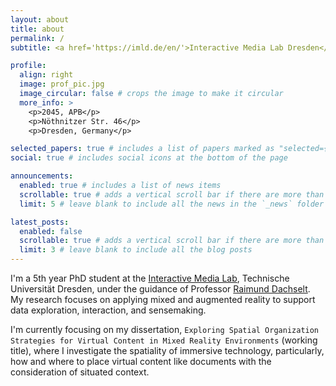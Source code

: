 ```yaml
---
layout: about
title: about
permalink: /
subtitle: <a href='https://imld.de/en/'>Interactive Media Lab Dresden</a>, PhD Student, Human-Computer Interaction (HCI)

profile:
  align: right
  image: prof_pic.jpg
  image_circular: false # crops the image to make it circular
  more_info: >
    <p>2045, APB</p>
    <p>Nöthnitzer Str. 46</p>
    <p>Dresden, Germany</p>

selected_papers: true # includes a list of papers marked as "selected={true}"
social: true # includes social icons at the bottom of the page

announcements:
  enabled: true # includes a list of news items
  scrollable: true # adds a vertical scroll bar if there are more than 3 news items
  limit: 5 # leave blank to include all the news in the `_news` folder

latest_posts:
  enabled: false
  scrollable: true # adds a vertical scroll bar if there are more than 3 new posts items
  limit: 3 # leave blank to include all the blog posts
---
```


I'm a 5th year PhD student at the <a href='https://imld.de/en/'> Interactive Media Lab</a>, Technische Universität Dresden, under the guidance of Professor <a href='https://imld.de/en/our-group/team/raimund-dachselt/'> Raimund Dachselt</a>. My research focuses on applying mixed and augmented reality to support data exploration, interaction, and sensemaking.

I'm currently focusing on my dissertation, `Exploring Spatial Organization Strategies for Virtual Content in Mixed Reality Environments` (working title), where I investigate the spatiality of immersive technology, particularly, how and where to place virtual content like documents with the consideration of situated context.
